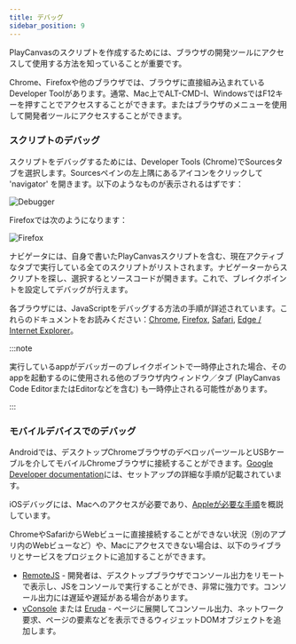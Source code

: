 ```yaml
---
title: デバッグ
sidebar_position: 9
---
```


PlayCanvasのスクリプトを作成するためには、ブラウザの開発ツールにアクセスして使用する方法を知っていることが重要です。

Chrome、Firefoxや他のブラウザでは、ブラウザに直接組み込まれているDeveloper Toolがあります。通常、Mac上でALT-CMD-I、WindowsではF12キーを押すことでアクセスすることができます。またはブラウザのメニューを使用して開発者ツールにアクセスすることができます。

### スクリプトのデバッグ

スクリプトをデバッグするためには、Developer Tools (Chrome)でSourcesタブを選択します。Sourcesペインの左上隅にあるアイコンをクリックして 'navigator' を開きます。以下のようなものが表示されるはずです：

![Debugger](/img/user-manual/scripting/debugging/chrome-debugger.png)

Firefoxでは次のようになります：

![Firefox](/img/user-manual/scripting/debugging/firefox-debugger.png)

ナビゲータには、自身で書いたPlayCanvasスクリプトを含む、現在アクティブなタブで実行している全てのスクリプトがリストされます。ナビゲーターからスクリプトを探し、選択するとソースコードが開きます。これで、ブレイクポイントを設定してデバッグが行えます。

各ブラウザには、JavaScriptをデバッグする方法の手順が詳述されています。これらのドキュメントをお読みください：[Chrome][3], [Firefox][4], [Safari][5], [Edge / Internet Explorer][6]。

:::note

実行しているappがデバッガーのブレイクポイントで一時停止された場合、そのappを起動するのに使用される他のブラウザ内ウィンドウ／タブ (PlayCanvas Code EditorまたはEditorなどを含む) も一時停止される可能性があります。

:::

### モバイルデバイスでのデバッグ

Androidでは、デスクトップChromeブラウザのデベロッパーツールとUSBケーブルを介してモバイルChromeブラウザに接続することができます。[Google Developer documentation][7]には、セットアップの詳細な手順が記載されています。

iOSデバッグには、Macへのアクセスが必要であり、[Appleが必要な手順][8]を概説しています。

ChromeやSafariからWebビューに直接接続することができない状況（別のアプリ内のWebビューなど）や、Macにアクセスできない場合は、以下のライブラリとサービスをプロジェクトに追加することができます。

* [RemoteJS][9] - 開発者は、デスクトップブラウザでコンソール出力をリモートで表示し、JSをコンソールで実行することができ、非常に強力です。コンソール出力には遅延や遅延がある場合があります。
* [vConsole][10] または [Eruda][11] - ページに展開してコンソール出力、ネットワーク要求、ページの要素などを表示できるウィジェットDOMオブジェクトを追加します。

[3]: https://developer.chrome.com/docs/devtools/javascript/
[4]: https://firefox-source-docs.mozilla.org/devtools-user/debugger/index.html
[5]: https://developer.apple.com/safari/tools/
[6]: https://docs.microsoft.com/en-us/microsoft-edge/devtools-guide-chromium/javascript/reference
[7]: https://developer.chrome.com/docs/devtools/remote-debugging/
[8]: https://webkit.org/web-inspector/enabling-web-inspector/
[9]: https://remotejs.com/
[10]: https://github.com/Tencent/vConsole
[11]: https://github.com/liriliri/eruda
